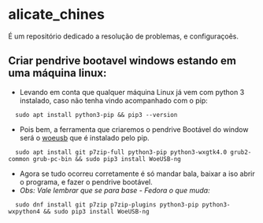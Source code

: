 # alicate_chines
É um repositório dedicado a resolução de problemas, e configuraçoẽs.  

## Criar pendrive bootavel windows estando em uma máquina linux:
-  Levando em conta que qualquer máquina Linux já vem com python 3 instalado, caso não tenha vindo acompanhado com o pip:
```
  sudo apt install python3-pip && pip3 --version      
```
-  Pois bem, a ferramenta que criaremos o pendrive Bootável do window será o [woeusb](https://github.com/WoeUSB/WoeUSB-ng) que é instalado pelo pip.
```  
  sudo apt install git p7zip-full python3-pip python3-wxgtk4.0 grub2-common grub-pc-bin && sudo pip3 install WoeUSB-ng
```  
- Agora se tudo ocorreu corretamente é só mandar bala, baixar a iso abrir o programa, e fazer o pendrive bootável. 
- _Obs: Vale lembrar que se para base - Fedora o que muda:_  
```  
  sudo dnf install git p7zip p7zip-plugins python3-pip python3-wxpython4 && sudo pip3 install WoeUSB-ng
```
